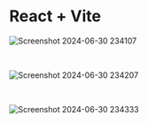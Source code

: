 # React + Vite

![Screenshot 2024-06-30 234107](https://github.com/Z-Akdim/music-room/assets/77291382/727d7401-6827-4e7b-8cb4-57cc0a3558ea)

</br>

![Screenshot 2024-06-30 234207](https://github.com/Z-Akdim/music-room/assets/77291382/be5e6ca1-e98e-40d0-a3c8-c3a8acf8d345)

</br>

![Screenshot 2024-06-30 234333](https://github.com/Z-Akdim/music-room/assets/77291382/07b79657-f606-4f3a-bf85-d4ecf977ffe9)

